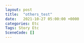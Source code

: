 ```yaml
---
layout: post
title:  "others_test"
date:   2021-10-27 05:00:00 +0000
categories: Etc
Tags: Story Etc
SceneCode: []
---
```

